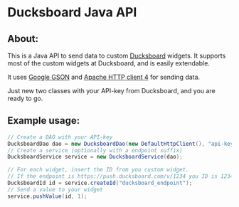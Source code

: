 Ducksboard Java API
===================

About:
------
This is a Java API to send data to custom [Ducksboard](http://ducksboard.com/) widgets. It supports
most of the custom widgets at Ducksboard, and is easily extendable.

It uses [Google GSON](https://code.google.com/p/google-gson/) and
[Apache HTTP client 4](http://hc.apache.org/httpcomponents-client-ga/index.html)
for sending data.

Just new two classes with your API-key from Ducksboard, and you are ready to go.


Example usage:
--------------

```java
// Create a DAO with your API-key
DucksboardDao dao = new DucksboardDao(new DefaultHttpClient(), "api-key");
// Create a service (optionally with a endpoint suffix)
DucksboardService service = new DucksboardService(dao);

// For each widget, insert the ID from you custom widget.
// If the endpoint is https://push.ducksboard.com/v/1234 you ID is 1234
DucksboardId id = service.createId("ducksboard_endpoint");
// Send a value to your widget
service.pushValue(id, 1);
```
